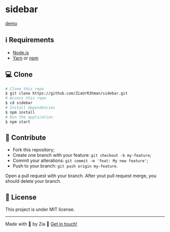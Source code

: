 # sidebar

[demo](https://ziaurr3hman.github.io/sidebar/)

## :information_source: Requirements

- [Node.js](https://nodejs.org/en/)
- [Yarn](https://classic.yarnpkg.com/) or [npm](https://www.npmjs.com/)

## :computer: Clone

```bash
# Clone this repo
$ git clone https://github.com/ZiaUrR3hman/sidebar.git
# Access this repo
$ cd sidebar
# Install dependencies
$ npm install
# Run the application
$ npm start
```

## :busts_in_silhouette: Contribute

- Fork this repository;
- Create one branch with your feature: `git checkout -b my-feature`;
- Commit your alterations: `git commit -m 'feat: My new feature'`;
- Push to your branch: `git push origin my-feature`.

Open a pull request with your branch. After yout pull request merge, you should delete your branch.

## :memo: License

This project is under MIT license.

---

Made with 💙 by Zia :wave: [Get in touch!](https://github.com/ZiaUrR3hman)

[nodejs]: (https://nodejs.org/)
[vc]: (https://code.visualstudio.com/)